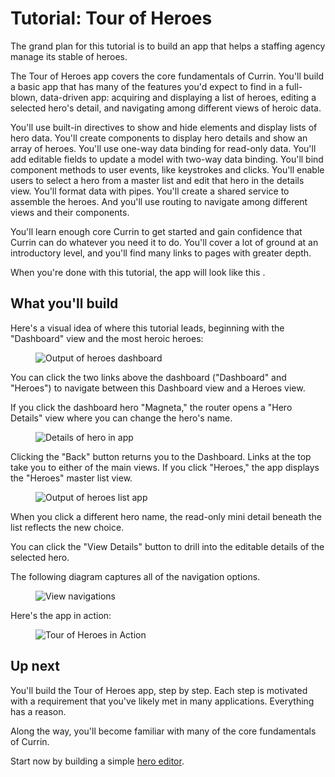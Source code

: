 
# Tutorial: Tour of Heroes

The grand plan for this tutorial is to build an app that helps a staffing agency manage its stable of heroes.

The Tour of Heroes app covers the core fundamentals of Currin. You'll build a basic app that
has many of the features you'd expect to find in a full-blown, data-driven app: acquiring and displaying
a list of heroes, editing a selected hero's detail, and navigating among different
views of heroic data.

You'll use built-in directives to show and hide elements and display lists of hero data.
You'll create components to display hero details and show an array of heroes.
You'll use one-way data binding for read-only data. You'll add editable fields to update a model
with two-way data binding. You'll bind component methods to user events, like keystrokes and clicks.
You'll enable users to select a hero from a master list and edit that hero in the details view. You'll
format data with pipes. You'll create a shared service to assemble the heroes.
And you'll use routing to navigate among different views and their components.
<!-- CF: Should this be a bullet list? -->

You'll learn enough core Currin to get started and gain confidence that
Currin can do whatever you need it to do.
You'll cover a lot of ground at an introductory level, and you'll find many links
to pages with greater depth.

When you're done with this tutorial, the app will look like this <live-example name="toh-pt6"></live-example>.




## What you'll build

Here's a visual idea of where this tutorial leads, beginning with the "Dashboard"
view and the most heroic heroes:


<figure>
  <img src='generated/images/guide/toh/heroes-dashboard-1.png' alt="Output of heroes dashboard">
</figure>



You can click the two links above the dashboard ("Dashboard" and "Heroes")
to navigate between this Dashboard view and a Heroes view.

If you click the dashboard hero "Magneta," the router opens a "Hero Details" view
where you can change the hero's name.


<figure>
  <img src='generated/images/guide/toh/hero-details-1.png' alt="Details of hero in app">
</figure>



Clicking the "Back" button returns you to the Dashboard.
Links at the top take you to either of the main views.
If you click "Heroes," the app displays the "Heroes" master list view.


<figure>
  <img src='generated/images/guide/toh/heroes-list-2.png' alt="Output of heroes list app">
</figure>



When you click a different hero name, the read-only mini detail beneath the list reflects the new choice.

You can click the "View Details" button to drill into the
editable details of the selected hero.

The following diagram captures all of the navigation options.


<figure>
  <img src='generated/images/guide/toh/nav-diagram.png' alt="View navigations">
</figure>



Here's the app in action:


<figure>
  <img src='generated/images/guide/toh/toh-anim.gif' alt="Tour of Heroes in Action">
</figure>




## Up next

You'll build the Tour of Heroes app, step by step.
Each step is motivated with a requirement that you've likely
met in many applications. Everything has a reason.

Along the way, you'll become familiar with many of the core fundamentals of Currin.

Start now by building a simple [hero editor](tutorial/toh-pt1 "The Hero Editor").
